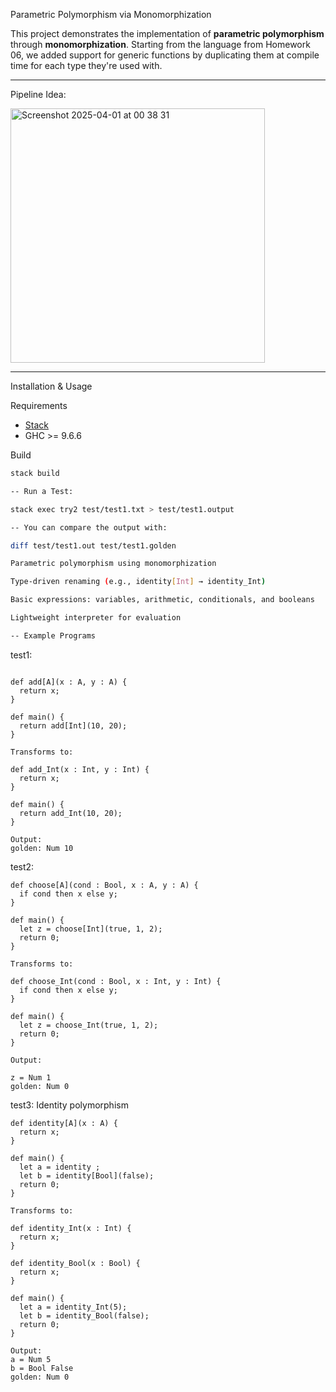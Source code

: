 Parametric Polymorphism via Monomorphization

This project demonstrates the implementation of **parametric polymorphism** through **monomorphization**. Starting from the language from Homework 06, we added support for generic functions by duplicating them at compile time for each type they're used with.

---
Pipeline Idea:


<img width="407" alt="Screenshot 2025-04-01 at 00 38 31" src="https://github.com/user-attachments/assets/fa017cb2-f253-4f9f-9b28-5bd192d86b31" />


---

Installation & Usage

Requirements

- [Stack](https://docs.haskellstack.org/en/stable/README/)
- GHC >= 9.6.6

Build

```bash
stack build

-- Run a Test:

stack exec try2 test/test1.txt > test/test1.output

-- You can compare the output with:

diff test/test1.out test/test1.golden

Parametric polymorphism using monomorphization

Type-driven renaming (e.g., identity[Int] → identity_Int)

Basic expressions: variables, arithmetic, conditionals, and booleans

Lightweight interpreter for evaluation

-- Example Programs
```
test1: 
```

def add[A](x : A, y : A) {
  return x;
}

def main() {
  return add[Int](10, 20);
}

Transforms to:

def add_Int(x : Int, y : Int) {
  return x;
}

def main() {
  return add_Int(10, 20);
}

Output:
golden: Num 10
```
test2:
```
def choose[A](cond : Bool, x : A, y : A) {
  if cond then x else y;
}

def main() {
  let z = choose[Int](true, 1, 2);
  return 0;
}

Transforms to:

def choose_Int(cond : Bool, x : Int, y : Int) {
  if cond then x else y;
}

def main() {
  let z = choose_Int(true, 1, 2);
  return 0;
}

Output:

z = Num 1
golden: Num 0

```
test3: Identity polymorphism
```
def identity[A](x : A) {
  return x;
}

def main() {
  let a = identity ;
  let b = identity[Bool](false);
  return 0;
}

Transforms to:

def identity_Int(x : Int) {
  return x;
}

def identity_Bool(x : Bool) {
  return x;
}

def main() {
  let a = identity_Int(5);
  let b = identity_Bool(false);
  return 0;
}

Output:
a = Num 5
b = Bool False
golden: Num 0
